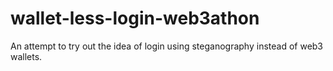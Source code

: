 # wallet-less-login-web3athon
An attempt to try out the idea of login using steganography instead of web3 wallets.
